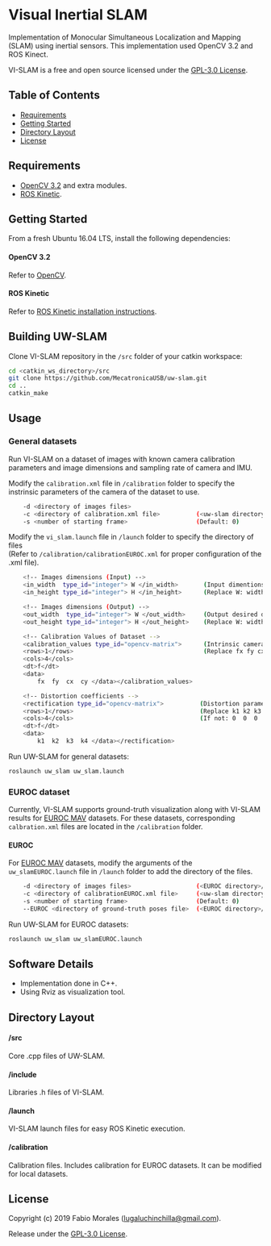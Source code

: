# Visual Inertial SLAM

Implementation of Monocular Simultaneous Localization and Mapping (SLAM) using inertial sensors. This implementation used OpenCV 3.2 and ROS Kinect.

VI-SLAM is a free and open source licensed under the [GPL-3.0 License](https://en.wikipedia.org/wiki/GNU_General_Public_License).

## Table of Contents
- [Requirements](#requirements)
- [Getting Started](#getting-started)
- [Directory Layout](#directory-layout)
- [License](#license)

## Requirements

- [OpenCV 3.2](http://opencv.org) and extra modules.
- [ROS Kinetic](http://wiki.ros.org/kinetic/Installation).

## Getting Started

From a fresh Ubuntu 16.04 LTS, install the following dependencies:

#### OpenCV 3.2 

Refer to [OpenCV](https://github.com/MecatronicaUSB/uwimageproc/blob/master/INSTALL.md).

#### ROS Kinetic

Refer to [ROS Kinetic installation instructions](http://wiki.ros.org/kinetic/Installation).

## Building UW-SLAM

Clone VI-SLAM repository in the `/src` folder of your catkin workspace:

```bash
cd <catkin_ws_directory>/src
git clone https://github.com/MecatronicaUSB/uw-slam.git
cd ..
catkin_make
```

## Usage

### General datasets

Run VI-SLAM on a dataset of images with known camera calibration parameters and image dimensions and sampling rate of camera and IMU.

Modify the `calibration.xml` file in `/calibration` folder to specify the instrinsic parameters of the camera of the dataset to use. 

```bash
    -d <directory of images files>                  
    -c <directory of calibration.xml file>          (<uw-slam directory>/calibration/calibration.xml)
    -s <number of starting frame>                   (Default: 0)
```

Modify the `vi_slam.launch` file in `/launch` folder to specify the directory of files  
(Refer to `/calibration/calibrationEUROC.xml` for proper configuration of the .xml file).

```bash
    <!-- Images dimensions (Input) -->
    <in_width  type_id="integer"> W </in_width>       (Input dimentions of images)
    <in_height type_id="integer"> H </in_height>      (Replace W: width, H: height)

    <!-- Images dimensions (Output) -->
    <out_width  type_id="integer"> W </out_width>     (Output desired dimentions of images)
    <out_height type_id="integer"> H </out_height>    (Replace W: width, H: height)

    <!-- Calibration Values of Dataset -->
    <calibration_values type_id="opencv-matrix">      (Intrinsic camera parameters)
    <rows>1</rows>                                    (Replace fx fy cx cy)
    <cols>4</cols>
    <dt>f</dt>
    <data>
        fx  fy  cx  cy </data></calibration_values> 

    <!-- Distortion coefficients -->
    <rectification type_id="opencv-matrix">          (Distortion parameters, optional)
    <rows>1</rows>                                   (Replace k1 k2 k3 k4)
    <cols>4</cols>                                   (If not: 0  0  0  1)
    <dt>f</dt>  
    <data>
        k1  k2  k3  k4 </data></rectification>
```

Run UW-SLAM for general datasets:
```bash
roslaunch uw_slam uw_slam.launch
```
### EUROC dataset

Currently, VI-SLAM supports ground-truth visualization along with VI-SLAM results for [EUROC MAV](https://projects.asl.ethz.ch/datasets/doku.php?id=kmavvisualinertialdatasets) datasets. For these datasets, corresponding `calbration.xml` files are located in the `/calibration` folder.

#### EUROC

For [EUROC MAV](https://projects.asl.ethz.ch/datasets/doku.php?id=kmavvisualinertialdatasets) datasets, modify the arguments of the `uw_slamEUROC.launch` file in `/launch` folder to add the directory of the files.
```bash
    -d <directory of images files>                  (<EUROC directory>/mav0/cam0/data/)
    -c <directory of calibrationEUROC.xml file>     (<uw-slam directory>/calibration/calibrationEUROC.xml)
    -s <number of starting frame>                   (Default: 0)
    --EUROC <directory of ground-truth poses file>  (<EUROC directory>/mav0/vic0/data.csv)
```
Run UW-SLAM for EUROC datasets:
```bash
roslaunch uw_slam uw_slamEUROC.launch
```


## Software Details

- Implementation done in C++.
- Using Rviz as visualization tool.

## Directory Layout

#### /src

Core .cpp files of UW-SLAM.

#### /include

Libraries .h files of VI-SLAM.  

#### /launch

VI-SLAM launch files for easy ROS Kinetic execution.

#### /calibration

Calibration files. Includes calibration for EUROC  datasets. It can be modified for local datasets.

## License

Copyright (c) 2019 Fabio Morales (<lugaluchinchilla@gmail.com>).

Release under the [GPL-3.0 License](LICENSE). 
